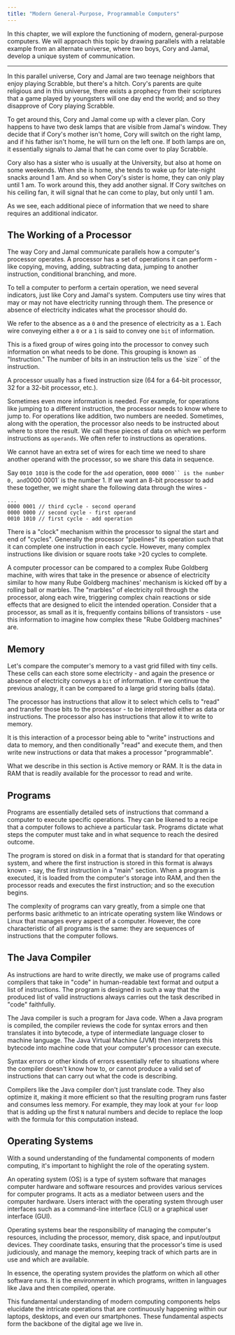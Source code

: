 ```yaml
---
title: "Modern General-Purpose, Programmable Computers"
---
```


In this chapter, we will explore the functioning of modern, general-purpose computers. We will approach this topic by drawing parallels with a relatable example from an alternate universe, where two boys, Cory and Jamal, develop a unique system of communication.

---

In this parallel universe, Cory and Jamal are two teenage neighbors that enjoy playing Scrabble, but there's a hitch. Cory's parents are quite religious and in this universe, there exists a prophecy from their scriptures that a game played by youngsters will one day end the world; and so they disapprove of Cory playing Scrabble.

To get around this, Cory and Jamal come up with a clever plan. Cory happens to have two desk lamps that are visible from Jamal's window. They decide that if Cory's mother isn't home, Cory will switch on the right lamp, and if his father isn't home, he will turn on the left one. If both lamps are on, it essentially signals to Jamal that he can come over to play Scrabble.

Cory also has a sister who is usually at the University, but also at home on some weekends. When she is home, she tends to wake up for late-night snacks around 1 am. And so when Cory's sister is home, they can only play until 1 am. To work around this, they add another signal. If Cory switches on his ceiling fan, it will signal that he can come to play, but only until 1 am.

As we see, each additional piece of information that we need to share requires an additional indicator.

## The Working of a Processor

The way Cory and Jamal communicate parallels how a computer's processor operates. A processor has a set of operations it can perform - like copying, moving, adding, subtracting data, jumping to another instruction, conditional branching, and more.

To tell a computer to perform a certain operation, we need several indicators, just like Cory and Jamal's system. Computers use tiny wires that may or may not have electricity running through them. The presence or absence of electricity indicates what the processor should do.

We refer to the absence as a `0` and the presence of electricity as a `1`. Each wire conveying either a `0` or a `1` is said to convey one `bit` of information.

This is a fixed group of wires going into the processor to convey such information on what needs to be done. This grouping is known as "Instruction." The number of bits in an instruction tells us the `size`` of the instruction.

A processor usually has a fixed instruction size (64 for a 64-bit processor, 32 for a 32-bit processor, etc.).

Sometimes even more information is needed. For example, for operations like jumping to a different instruction, the processor needs to know where to jump to. For operations like addition, two numbers are needed. Sometimes, along with the operation, the processor also needs to be instructed about where to store the result. We call these pieces of data on which we perform instructions as `operands`. We often refer to instructions as operations.

We cannot have an extra set of wires for each time we need to share another operand with the processor, so we share this data in sequence.

Say `0010 1010` is the code for the `add` operation, `0000 0000`` is the number 0, and`0000 0001` is the number 1.
If we want an 8-bit processor to add these together, we might share the following data through the wires -

```
...
0000 0001 // third cycle - second operand
0000 0000 // second cycle - first operand
0010 1010 // first cycle - add operation
```

There is a "clock" mechanism within the processor to signal the start and end of "cycles". Generally the processor "pipelines" its operation such that it can complete one instruction in each cycle. However, many complex instructions like division or square roots take >20 cycles to complete.

A computer processor can be compared to a complex Rube Goldberg machine, with wires that take in the presence or absence of electricity similar to how many Rube Goldberg machines' mechanism is kicked off by a rolling ball or marbles. The "marbles" of electricity roll through the processor, along each wire, triggering complex chain reactions or side effects that are designed to elicit the intended operation. Consider that a processor, as small as it is, frequently contains billions of transistors - use this information to imagine how complex these "Rube Goldberg machines" are.

## Memory

Let's compare the computer's memory to a vast grid filled with tiny cells. These cells can each store some electricity - and again the presence or absence of electricity conveys a `bit` of information. If we continue the previous analogy, it can be compared to a large grid storing balls (data).

The processor has instructions that allow it to select which cells to "read" and transfer those bits to the processor - to be interpreted either as data or instructions. The processor also has instructions that allow it to write to memory.

It is this interaction of a processor being able to "write" instructions and data to memory, and then conditionally "read" and execute them, and then write new instructions or data that makes a processor "programmable".

What we describe in this section is Active memory or RAM. It is the data in RAM that is readily available for the processor to read and write.

## Programs

Programs are essentially detailed sets of instructions that command a computer to execute specific operations. They can be likened to a recipe that a computer follows to achieve a particular task. Programs dictate what steps the computer must take and in what sequence to reach the desired outcome.

The program is stored on disk in a format that is standard for that operating system, and where the first instruction is stored in this format is always known - say, the first instruction in a "main" section. When a program is executed, it is loaded from the computer's storage into RAM, and then the processor reads and executes the first instruction; and so the execution begins.

The complexity of programs can vary greatly, from a simple one that performs basic arithmetic to an intricate operating system like Windows or Linux that manages every aspect of a computer. However, the core characteristic of all programs is the same: they are sequences of instructions that the computer follows.

## The Java Compiler

As instructions are hard to write directly, we make use of programs called compilers that take in "code" in human-readable text format and output a list of instructions. The program is designed in such a way that the produced list of valid instructions always carries out the task described in "code" faithfully.

The Java compiler is such a program for Java code. When a Java program is compiled, the compiler reviews the code for syntax errors and then translates it into bytecode, a type of intermediate language closer to machine language. The Java Virtual Machine (JVM) then interprets this bytecode into machine code that your computer's processor can execute.

Syntax errors or other kinds of errors essentially refer to situations where the compiler doesn't know how to, or cannot produce a valid set of instructions that can carry out what the code is describing.

Compilers like the Java compiler don't just translate code. They also optimize it, making it more efficient so that the resulting program runs faster and consumes less memory. For example, they may look at your `for` loop that is adding up the first `N` natural numbers and decide to replace the loop with the formula for this computation instead.

## Operating Systems

With a sound understanding of the fundamental components of modern computing, it's important to highlight the role of the operating system.

An operating system (OS) is a type of system software that manages computer hardware and software resources and provides various services for computer programs. It acts as a mediator between users and the computer hardware. Users interact with the operating system through user interfaces such as a command-line interface (CLI) or a graphical user interface (GUI).

Operating systems bear the responsibility of managing the computer's resources, including the processor, memory, disk space, and input/output devices. They coordinate tasks, ensuring that the processor's time is used judiciously, and manage the memory, keeping track of which parts are in use and which are available.

In essence, the operating system provides the platform on which all other software runs. It is the environment in which programs, written in languages like Java and then compiled, operate.

This fundamental understanding of modern computing components helps elucidate the intricate operations that are continuously happening within our laptops, desktops, and even our smartphones. These fundamental aspects form the backbone of the digital age we live in.

